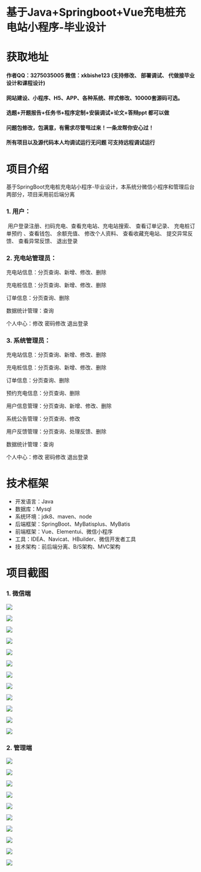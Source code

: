 # 基于Java+Springboot+Vue充电桩充电站小程序-毕业设计

# 获取地址

#### 作者QQ：3275035005 微信：xkbishe123 (支持修改、 部署调试、 代做接毕业设计和课程设计)

#### 网站建设、小程序、H5、APP、各种系统、样式修改、10000套源码可选。

#### 选题+开题报告+任务书+程序定制+安装调试+论文+答辩ppt 都可以做

#### 问题包修改，包满意，有需求尽管甩过来！一条龙帮你安心过！

#### 所有项目以及源代码本人均调试运行无问题 可支持远程调试运行

# 项目介绍
基于SpringBoot充电桩充电站小程序-毕业设计，本系统分微信小程序和管理后台两部分，项目采用前后端分离

### 1. 用户：

​		用户登录注册、扫码充电、查看充电站、充电站搜索、 查看订单记录、 充电桩订单预约 、查看钱包、 余额充值、 修改个人资料、 查看收藏充电站、 提交异常反馈、 查看异常反馈、 退出登录

###  2. 充电站管理员：

充电站信息：分页查询、新增、修改、删除 

充电桩信息：分页查询、新增、修改、删除 

订单信息：分页查询、删除 

数据统计管理：查询 

个人中心：修改 密码修改 退出登录

### 3. 系统管理员：

充电站信息：分页查询、新增、修改、删除 

充电桩信息：分页查询、新增、修改、删除 

订单信息：分页查询、删除 

预约充电信息：分页查询、删除 

用户信息管理：分页查询、新增、修改、删除 

系统公告管理：分页查询、修改 

用户反馈管理：分页查询、处理反馈、删除 

数据统计管理：查询 

个人中心：修改 密码修改 退出登录

# 技术框架
- 开发语言：Java 
- 数据库：Mysql 
- 系统环境：jdk8、maven、node
- 后端框架：SpringBoot、MyBatisplus、MyBatis
- 前端框架：Vue、Elementui、微信小程序
- 工具：IDEA、Navicat、HBuilder、微信开发者工具
- 技术架构：前后端分离、B/S架构、MVC架构
# 项目截图

### 1. 微信端

![](image/A1.png)

![](image/A2.png)

![](image/A3.png)

![](image/A4.png)

![](image/A5.png)

![](image/A6.png)

![](image/A7.png)

![](image/A8.png)

![](image/A9.png)

![](image/A10.png)

![](image/A11.png)

![](image/A12.png)

### 2. 管理端

![](image/B1.png)

![](image/B2.png)

![](image/B3.png)

![](image/B4.png)

![](image/B5.png)

![](image/B6.png)

![](image/B7.png)

![](image/B8.png)

![](image/B9.png)

![](image/B10.png)
